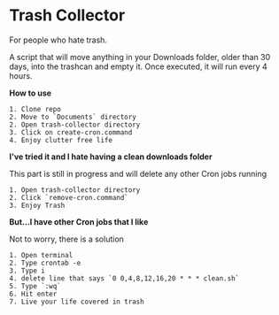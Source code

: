
# Trash Collector

For people who hate trash.

A script that will move anything in your Downloads folder, older than 30 days, into the trashcan and empty it. Once executed, it will run every 4 hours.

**How to use**
```
1. Clone repo
2. Move to `Documents` directory
2. Open trash-collector directory
3. Click on create-cron.command
4. Enjoy clutter free life
```



**I've tried it and I hate having a clean downloads folder**

This part is still in progress and will delete any other Cron jobs running
```
1. Open trash-collector directory
2. Click `remove-cron.command`
3. Enjoy Trash
```

**But...I have other Cron jobs that I like**

Not to worry, there is a solution
```
1. Open terminal
2. Type crontab -e
3. Type i
4. delete line that says `0 0,4,8,12,16,20 * * * clean.sh`
5. Type `:wq`
6. Hit enter
7. Live your life covered in trash
